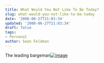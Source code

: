 ```yaml
---
title: What Would You Not Like To Be Today?
slug: what-would-you-not-like-to-be-today
date: '2008-06-27T21:03:34'
updated: '2008-06-27T21:03:34'
draft: false
tags:
- Personal
author: Sean Feldman
---
```



The leading bargeman[![image](https://aspblogs.blob.core.windows.net/media/sfeldman/WindowsLiveWriter/WhatWouldYouNotLikeToBeToday_D3FF/image_thumb.png)](https://aspblogs.blob.core.windows.net/media/sfeldman/WindowsLiveWriter/WhatWouldYouNotLikeToBeToday_D3FF/image_2.png)


